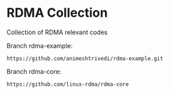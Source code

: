 # RDMA Collection

Collection of RDMA relevant codes

Branch rdma-example: 
```
https://github.com/animeshtrivedi/rdma-example.git
```
Branch rdma-core:
```
https://github.com/linux-rdma/rdma-core
```
